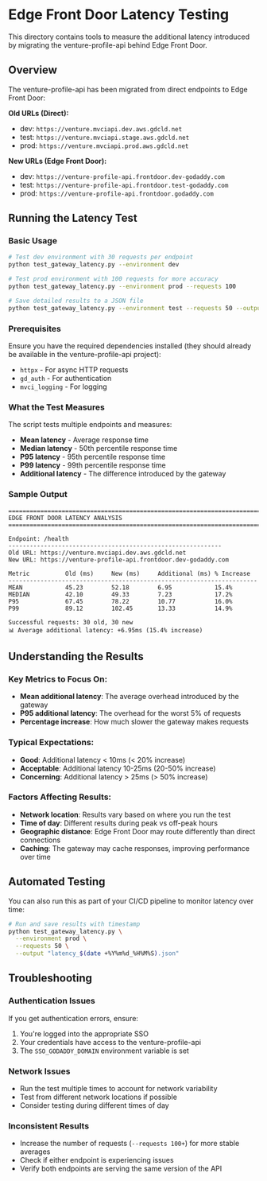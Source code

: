 # Edge Front Door Latency Testing

This directory contains tools to measure the additional latency introduced by migrating the venture-profile-api behind Edge Front Door.

## Overview

The venture-profile-api has been migrated from direct endpoints to Edge Front Door:

**Old URLs (Direct):**
- dev: `https://venture.mvciapi.dev.aws.gdcld.net`
- test: `https://venture.mvciapi.stage.aws.gdcld.net`  
- prod: `https://venture.mvciapi.prod.aws.gdcld.net`

**New URLs (Edge Front Door):**
- dev: `https://venture-profile-api.frontdoor.dev-godaddy.com`
- test: `https://venture-profile-api.frontdoor.test-godaddy.com`
- prod: `https://venture-profile-api.frontdoor.godaddy.com`

## Running the Latency Test

### Basic Usage

```bash
# Test dev environment with 30 requests per endpoint
python test_gateway_latency.py --environment dev

# Test prod environment with 100 requests for more accuracy
python test_gateway_latency.py --environment prod --requests 100

# Save detailed results to a JSON file
python test_gateway_latency.py --environment test --requests 50 --output latency_results.json
```

### Prerequisites

Ensure you have the required dependencies installed (they should already be available in the venture-profile-api project):
- `httpx` - For async HTTP requests
- `gd_auth` - For authentication
- `mvci_logging` - For logging

### What the Test Measures

The script tests multiple endpoints and measures:
- **Mean latency** - Average response time
- **Median latency** - 50th percentile response time
- **P95 latency** - 95th percentile response time
- **P99 latency** - 99th percentile response time
- **Additional latency** - The difference introduced by the gateway

### Sample Output

```
================================================================================
EDGE FRONT DOOR LATENCY ANALYSIS
================================================================================

Endpoint: /health
------------------------------------------------------------
Old URL: https://venture.mvciapi.dev.aws.gdcld.net
New URL: https://venture-profile-api.frontdoor.dev-godaddy.com

Metric          Old (ms)     New (ms)     Additional (ms) % Increase  
----------------------------------------------------------------------
MEAN            45.23        52.18        6.95            15.4%
MEDIAN          42.10        49.33        7.23            17.2%
P95             67.45        78.22        10.77           16.0%
P99             89.12        102.45       13.33           14.9%

Successful requests: 30 old, 30 new
📊 Average additional latency: +6.95ms (15.4% increase)
```

## Understanding the Results

### Key Metrics to Focus On:
- **Mean additional latency**: The average overhead introduced by the gateway
- **P95 additional latency**: The overhead for the worst 5% of requests
- **Percentage increase**: How much slower the gateway makes requests

### Typical Expectations:
- **Good**: Additional latency < 10ms (< 20% increase)
- **Acceptable**: Additional latency 10-25ms (20-50% increase)
- **Concerning**: Additional latency > 25ms (> 50% increase)

### Factors Affecting Results:
- **Network location**: Results vary based on where you run the test
- **Time of day**: Different results during peak vs off-peak hours
- **Geographic distance**: Edge Front Door may route differently than direct connections
- **Caching**: The gateway may cache responses, improving performance over time

## Automated Testing

You can also run this as part of your CI/CD pipeline to monitor latency over time:

```bash
# Run and save results with timestamp
python test_gateway_latency.py \
  --environment prod \
  --requests 50 \
  --output "latency_$(date +%Y%m%d_%H%M%S).json"
```

## Troubleshooting

### Authentication Issues
If you get authentication errors, ensure:
1. You're logged into the appropriate SSO
2. Your credentials have access to the venture-profile-api
3. The `SSO_GODADDY_DOMAIN` environment variable is set

### Network Issues
- Run the test multiple times to account for network variability
- Test from different network locations if possible
- Consider testing during different times of day

### Inconsistent Results
- Increase the number of requests (`--requests 100+`) for more stable averages
- Check if either endpoint is experiencing issues
- Verify both endpoints are serving the same version of the API
